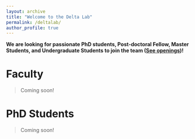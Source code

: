 ```yaml
---
layout: archive
title: "Welcome to the Delta Lab"
permalink: /deltalab/
author_profile: true
---
```


**We are looking for passionate PhD students, Post-doctoral Fellow, Master Students, and Undergraduate Students to join the team ([See openings]())!**

# Faculty
> Coming soon!

# PhD Students
> Coming soon!

